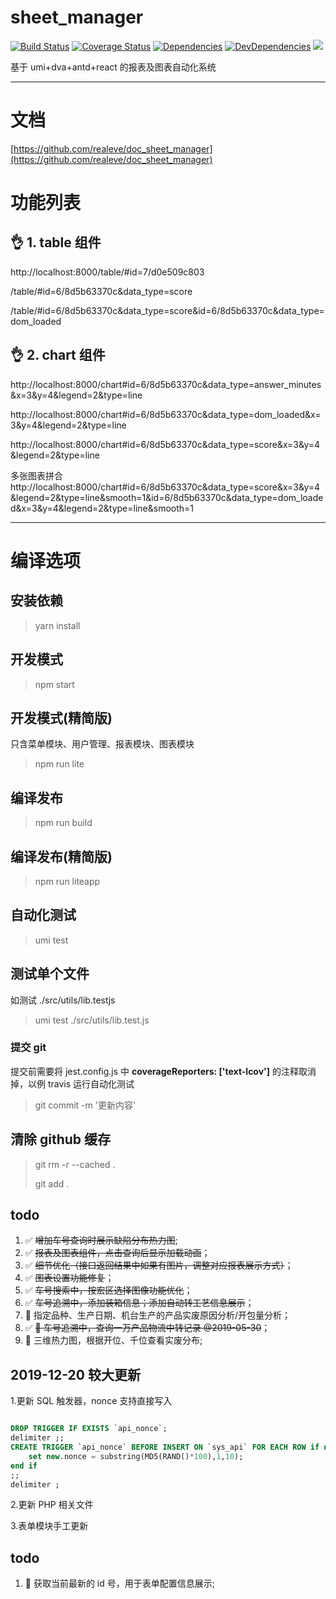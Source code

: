 # sheet_manager

[![Build Status](https://travis-ci.org/realeve/sheet_manager.svg?branch=master)](https://travis-ci.org/realeve/sheet_manager)
[![Coverage Status](https://coveralls.io/repos/github/realeve/sheet_manager/badge.svg?branch=master)](https://coveralls.io/github/realeve/sheet_manager?branch=master)
[![Dependencies](https://img.shields.io/david/realeve/sheet_manager.svg)](https://david-dm.org/realeve/sheet_manager)
[![DevDependencies](https://img.shields.io/david/dev/realeve/sheet_manager.svg)](https://david-dm.org/realeve/sheet_manager?type=dev)
![](https://img.shields.io/github/last-commit/realeve/sheet_manager/master.svg)

基于 umi+dva+antd+react 的报表及图表自动化系统

---

# 文档

[https://github.com/realeve/doc_sheet_manager](https://github.com/realeve/doc_sheet_manager)

# 功能列表

## 👌 1. table 组件

http://localhost:8000/table/#id=7/d0e509c803

/table/#id=6/8d5b63370c&data_type=score

/table/#id=6/8d5b63370c&data_type=score&id=6/8d5b63370c&data_type=dom_loaded

## 👌 2. chart 组件

http://localhost:8000/chart#id=6/8d5b63370c&data_type=answer_minutes&x=3&y=4&legend=2&type=line

http://localhost:8000/chart#id=6/8d5b63370c&data_type=dom_loaded&x=3&y=4&legend=2&type=line

http://localhost:8000/chart#id=6/8d5b63370c&data_type=score&x=3&y=4&legend=2&type=line

多张图表拼合
http://localhost:8000/chart#id=6/8d5b63370c&data_type=score&x=3&y=4&legend=2&type=line&smooth=1&id=6/8d5b63370c&data_type=dom_loaded&x=3&y=4&legend=2&type=line&smooth=1

---

# 编译选项

## 安装依赖

<!-- > cnpm i

关于 cnpm [请参考这里 https://npm.taobao.org/](https://npm.taobao.org/) -->

> yarn install

## 开发模式

> npm start

## 开发模式(精简版)

只含菜单模块、用户管理、报表模块、图表模块

> npm run lite

## 编译发布

> npm run build

## 编译发布(精简版)

> npm run liteapp

## 自动化测试

> umi test

## 测试单个文件

如测试 ./src/utils/lib.testjs

> umi test ./src/utils/lib.test.js

### 提交 git

提交前需要将 jest.config.js 中 **coverageReporters: ['text-lcov']** 的注释取消掉，以例 travis 运行自动化测试

> git commit -m '更新内容'

## 清除 github 缓存

> git rm -r --cached .
>
> git add .

## todo

1. ✅ ~~增加车号查询时展示缺陷分布热力图~~;
2. ✅ ~~报表及图表组件，点击查询后显示加载动画~~；
3. ✅ ~~细节优化（接口返回结果中如果有图片，调整对应报表展示方式）~~；
4. ✅ ~~图表设置功能修复~~；
5. ✅ ~~车号搜索中，按宏区选择图像功能优化~~；
6. ✅ ~~车号追溯中，添加装箱信息；添加自动转工艺信息展示~~；
7. 🍡 指定品种、生产日期、机台生产的产品实废原因分析/开包量分析；
8. ✅ ~~🥗 车号追溯中，查询一万产品物流中转记录 @2019-05-30~~；
9. 🍡 三维热力图，根据开位、千位查看实废分布;

## 2019-12-20 较大更新

1.更新 SQL 触发器，nonce 支持直接写入

```sql

DROP TRIGGER IF EXISTS `api_nonce`;
delimiter ;;
CREATE TRIGGER `api_nonce` BEFORE INSERT ON `sys_api` FOR EACH ROW if new.nonce='' then
	set new.nonce = substring(MD5(RAND()*100),1,10);
end if
;;
delimiter ;
```

2.更新 PHP 相关文件

3.表单模块手工更新

## todo

1. 🍡 获取当前最新的 id 号，用于表单配置信息展示;
